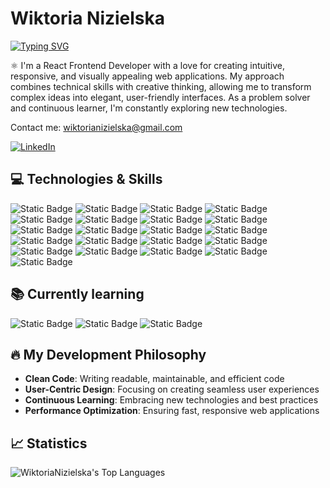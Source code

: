 # Wiktoria Nizielska
[![Typing SVG](https://readme-typing-svg.demolab.com?font=Montserrat&weight=500&pause=1000&color=6B7ED7&background=2C18FF00&width=435&lines=Frontend+Developer)](https://git.io/typing-svg)

⚛️ I'm a React Frontend Developer with a love for creating intuitive, responsive, and visually appealing web applications. My approach combines technical skills with creative thinking, allowing me to transform complex ideas into elegant, user-friendly interfaces. As a problem solver and continuous learner, I'm constantly exploring new technologies.

Contact me: wiktorianizielska@gmail.com

[![LinkedIn](https://img.shields.io/badge/LinkedIn-%23222222.svg?style=for-the-badge&logo=linkedin&logoColor=white)](https://www.linkedin.com/in/wiktoria-nizielska)

 
## 💻 Technologies & Skills
![Static Badge](https://img.shields.io/badge/REACT-%20?style=for-the-badge&logo=react&logoColor=black&color=%2361DBFB) ![Static Badge](https://img.shields.io/badge/REDUX-%20%20?style=for-the-badge&logo=redux&logoColor=white&color=%23764abc) ![Static Badge](https://img.shields.io/badge/REDUX--SAGA-%20%20?style=for-the-badge&logo=redux&logoColor=white&color=%23764abc) ![Static Badge](https://img.shields.io/badge/JAVASCRIPT-%20%20?style=for-the-badge&logo=JAVASCRIPT&logoColor=black&color=%23F0DB4F) ![Static Badge](https://img.shields.io/badge/TanStack%20Query-%20?style=for-the-badge&logo=react&logoColor=black&color=%2361dbfb)
 ![Static Badge](https://img.shields.io/badge/STYLED--COMPONENTS-%20%20?style=for-the-badge&logo=styled-components&logoColor=white&logoSize=auto&color=%23DF728C) ![Static Badge](https://img.shields.io/badge/REACT--ROUTER-%20%20?style=for-the-badge&logo=react-router&logoColor=white&color=%23E04442) ![Static Badge](https://img.shields.io/badge/CREATE_REACT_APP-%20?style=for-the-badge&logo=react&logoColor=black&color=%2361DBFB)  ![Static Badge](https://img.shields.io/badge/REACT_HOOKS-%20?style=for-the-badge&logo=react&logoColor=black&color=%2361DBFB)
 ![Static Badge](https://img.shields.io/badge/ASYNC%2FAWAIT-%20%20?style=for-the-badge&logo=JAVASCRIPT&logoColor=black&color=%23F0DB4F) ![Static Badge](https://img.shields.io/badge/API(FETCH%2C_AXIOS)-%20%20?style=for-the-badge&logo=JAVASCRIPT&logoColor=black&color=%23F0DB4F) ![Static Badge](https://img.shields.io/badge/ERROR_HANDLING-%20%20?style=for-the-badge&logo=JAVASCRIPT&logoColor=black&color=%23F0DB4F) ![Static Badge](https://img.shields.io/badge/NPM-%20%20?style=for-the-badge&logo=npm&color=%23CC3534) ![Static Badge](https://img.shields.io/badge/GIT-%20%20?style=for-the-badge&logo=GIT&logoColor=white&color=%23F1502F) ![Static Badge](https://img.shields.io/badge/HTML-%20%20?style=for-the-badge&logo=HTML5&logoColor=white&color=%23e34c26) ![Static Badge](https://img.shields.io/badge/CSS-%20%20?style=for-the-badge&logo=css3&logoColor=white&color=%23264de4) ![Static Badge](https://img.shields.io/badge/FIGMA-%20?style=for-the-badge&logo=FIGMA&logoColor=white&color=%23A259FF) ![Static Badge](https://img.shields.io/badge/SCRUM-%20?style=for-the-badge&logo=scrum&logoColor=white&color=%23BFD869) ![Static Badge](https://img.shields.io/badge/RESPONSIVE_WEB_DESIGN-%20?style=for-the-badge&color=%23F6BA65) ![Static Badge](https://img.shields.io/badge/TEAMWORK-%20?style=for-the-badge&logo=slack&color=%23770303) ![Static Badge](https://img.shields.io/badge/PULL_REQUESTS_%26_REVIEW-%20?style=for-the-badge&logo=GITHUB&color=%2326104C)


## 📚 Currently learning
![Static Badge](https://img.shields.io/badge/TypeScript-3178C6?style=for-the-badge&logo=typescript&logoColor=white) ![Static Badge](https://img.shields.io/badge/TAILWIND-%20?style=for-the-badge&logo=tailwind%20css&logoColor=white&color=%2306b6d4) ![Static Badge](https://img.shields.io/badge/vite-%20?style=for-the-badge&logo=vite&logoColor=white&color=%23B28DD8)


## 🔥 My Development Philosophy
- **Clean Code**: Writing readable, maintainable, and efficient code
- **User-Centric Design**: Focusing on creating seamless user experiences
- **Continuous Learning**: Embracing new technologies and best practices
- **Performance Optimization**: Ensuring fast, responsive web applications


## 📈 Statistics
![WiktoriaNizielska's Top Languages](https://github-readme-stats.vercel.app/api/top-langs/?username=WiktoriaNizielska&theme=solarized-light&show_icons=true&hide_border=true&layout=compact)
